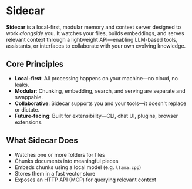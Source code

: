 # Sidecar

**Sidecar** is a local-first, modular memory and context server designed to work _alongside_ you. It watches your files, builds embeddings, and serves relevant context through a lightweight API—enabling LLM-based tools, assistants, or interfaces to collaborate with your own evolving knowledge.

## Core Principles

- **Local-first**: All processing happens on your machine—no cloud, no leaks.
- **Modular**: Chunking, embedding, search, and serving are separate and swappable.
- **Collaborative**: Sidecar supports you and your tools—it doesn't replace or dictate.
- **Future-facing**: Built for extensibility—CLI, chat UI, plugins, browser extensions.

## What Sidecar Does

- Watches one or more folders for files
- Chunks documents into meaningful pieces
- Embeds chunks using a local model (e.g. `llama.cpp`)
- Stores them in a fast vector store
- Exposes an HTTP API (MCP) for querying relevant context
